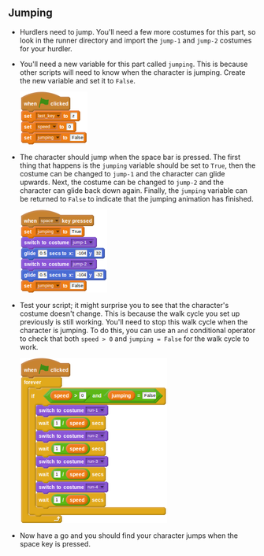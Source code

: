 ## Jumping

- Hurdlers need to jump. You'll need a few more costumes for this part, so look in the runner directory and import the `jump-1` and `jump-2` costumes for your hurdler.

- You'll need a new variable for this part called `jumping`. This is because other scripts will need to know when the character is jumping. Create the new variable and set it to `False`.

	<!--
	``` scratch
	when green flag clicked
	set [last_key v] to [z]
	set [speed v] to [0]
	set [jumping v] to [False]
	```
	-->
	
	![script](images/greenflag3.png)
	
- The character should jump when the space bar is pressed. The first thing that happens is the `jumping` variable should be set to `True`, then the costume can be changed to `jump-1` and the character can glide upwards. Next, the costume can be changed to `jump-2` and the character can glide back down again. Finally, the `jumping` variable can be returned to `False` to indicate that the jumping animation has finished.

	<!--
	``` scratch
	when [space v]key pressed
	set [jumping v] to [True]
	switch to costume [jump-1 v]
	glide [0.5] secs to x: [-104] y [32]
	switch to costume [jump-2 v]
	glide [0.5] secs to x: [-104] y [-32]
	set [jumping v] to [False]
	```
	-->
	
	![script](images/jump.png)
	
- Test your script; it might surprise you to see that the character's costume doesn't change. This is because the walk cycle you set up previously is still working. You'll need to stop this walk cycle when the character is jumping. To do this, you can use an `and` conditional operator to check that both `speed > 0` and `jumping = False` for the walk cycle to work.

	<!--
	``` scratch
	when green flag clicked
	forever
	if <<(speed) > [0]>and<(jumping) = [False]>>
	switch to costume [run-1 v]
	wait ([1]/(speed)) secs
	switch to costume [run-2 v]
	wait ([1]/(speed)) secs
	switch to costume [run-3 v]
	wait ([1]/(speed)) secs
	switch to costume [run-4 v]
	wait ([1]/(speed)) secs
	```
	-->
	
	![script](images/run3.png)
	
- Now have a go and you should find your character jumps when the space key is pressed.

